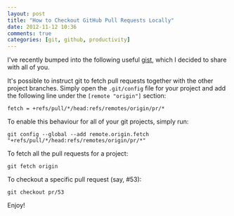```yaml
---
layout: post
title: "How to Checkout GitHub Pull Requests Locally"
date: 2012-11-12 10:36
comments: true
categories: [git, github, productivity]
---
```


I've recently bumped into the following useful <a href="https://gist.github.com/3342247" target="_blank">gist</a>, which I decided to share with all of you.

It's possible to instruct git to fetch pull requests together with the other project branches. Simply open the `.git/config` file for your project and add the following line under the `[remote "origin"]` section:

    fetch = +refs/pull/*/head:refs/remotes/origin/pr/*

To enable this behaviour for all of your git projects, simply run:

    git config --global --add remote.origin.fetch "+refs/pull/*/head:refs/remotes/origin/pr/*"

To fetch all the pull requests for a project:

    git fetch origin

To checkout a specific pull request (say, #53):

    git checkout pr/53

Enjoy!
